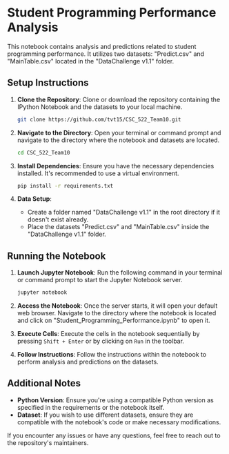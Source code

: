 # Student Programming Performance Analysis

This notebook contains analysis and predictions related to student programming performance. It utilizes two datasets: "Predict.csv" and "MainTable.csv" located in the "DataChallenge v1.1" folder.

## Setup Instructions

1. **Clone the Repository**: Clone or download the repository containing the IPython Notebook and the datasets to your local machine.
   
   ```bash
   git clone https://github.com/tvt15/CSC_522_Team10.git
   ```

2. **Navigate to the Directory**: Open your terminal or command prompt and navigate to the directory where the notebook and datasets are located.
   
   ```bash
   cd CSC_522_Team10
   ```

3. **Install Dependencies**: Ensure you have the necessary dependencies installed. It's recommended to use a virtual environment.
   
   ```bash
   pip install -r requirements.txt
   ```

4. **Data Setup**:
   - Create a folder named "DataChallenge v1.1" in the root directory if it doesn't exist already.
   - Place the datasets "Predict.csv" and "MainTable.csv" inside the "DataChallenge v1.1" folder.

## Running the Notebook

1. **Launch Jupyter Notebook**: Run the following command in your terminal or command prompt to start the Jupyter Notebook server.
   
   ```bash
   jupyter notebook
   ```

2. **Access the Notebook**: Once the server starts, it will open your default web browser. Navigate to the directory where the notebook is located and click on "Student_Programming_Performance.ipynb" to open it.

3. **Execute Cells**: Execute the cells in the notebook sequentially by pressing `Shift + Enter` or by clicking on `Run` in the toolbar.

4. **Follow Instructions**: Follow the instructions within the notebook to perform analysis and predictions on the datasets.

## Additional Notes

- **Python Version**: Ensure you're using a compatible Python version as specified in the requirements or the notebook itself.
- **Dataset**: If you wish to use different datasets, ensure they are compatible with the notebook's code or make necessary modifications.

If you encounter any issues or have any questions, feel free to reach out to the repository's maintainers.
